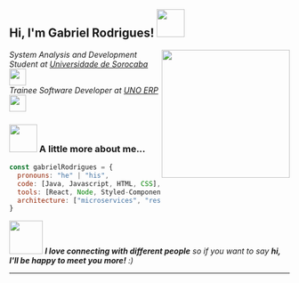 <h2> Hi, I'm Gabriel Rodrigues! <img src="https://media.giphy.com/media/mGcNjsfWAjY5AEZNw6/giphy.gif" width="50"></h2>
<img align='right' src="https://media.giphy.com/media/ieyl9zmCjO4b4t6qoY/giphy.gif" width="230">
<p><em>System Analysis and Development Student at <a href="http://www.unb.br">Universidade de Sorocaba</a><img src="https://media.giphy.com/media/fYSnHlufseco8Fh93Z/giphy.gif" width="30"></br>Trainee Software Developer at <a href="https://www.unoerp.com.br/">UNO ERP</a><img src="https://media.giphy.com/media/WUlplcMpOCEmTGBtBW/giphy.gif" width="30"> 
</em></p>

### <img src="https://media.giphy.com/media/VgCDAzcKvsR6OM0uWg/giphy.gif" width="50"> A little more about me...  

```javascript
const gabrielRodrigues = {
  pronouns: "he" | "his",
  code: [Java, Javascript, HTML, CSS],
  tools: [React, Node, Styled-Components, Spring Security, Spring Boot],
  architecture: ["microservices", "rest api", "design system pattern"],
}
```

<img src="https://media.giphy.com/media/LnQjpWaON8nhr21vNW/giphy.gif" width="60"> <em><b>I love connecting with different people</b> so if you want to say <b>hi, I'll be happy to meet you more!</b> :)</em>

---
